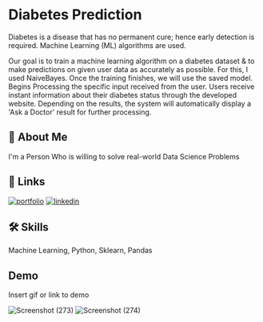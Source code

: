 
# Diabetes Prediction 

Diabetes is a disease that has no permanent cure; hence early detection is required. Machine Learning (ML) algorithms are used.

Our goal is to train a machine learning algorithm on a diabetes dataset & to make predictions on given user data as accurately as possible. For this, I  used NaiveBayes.
Once the training finishes, we will use the saved model. Begins Processing the specific input received from the user.
Users receive instant information about their diabetes status through the developed website. Depending on the results, the system will automatically display a 'Ask a Doctor' result for further processing.





## 🚀 About Me
I'm a Person Who is willing to solve real-world Data Science Problems


## 🔗 Links
[![portfolio](https://img.shields.io/badge/my_portfolio-000?style=for-the-badge&logo=ko-fi&logoColor=white)](https://github.com/bhargav3233)
[![linkedin](https://img.shields.io/badge/linkedin-0A66C2?style=for-the-badge&logo=linkedin&logoColor=white)](https://www.linkedin.com/bhargav-nagireddy-8602b1221/)


## 🛠 Skills
Machine Learning, Python, Sklearn, Pandas 


## Demo

Insert gif or link to demo



![Screenshot (273)](https://user-images.githubusercontent.com/109935418/185846169-e6a97134-12ae-40e4-819b-5e23d0a0dfcf.png)
![Screenshot (274)](https://user-images.githubusercontent.com/109935418/185846172-6c05c2c2-c9de-4079-a178-1a55e6f17f9f.png)


